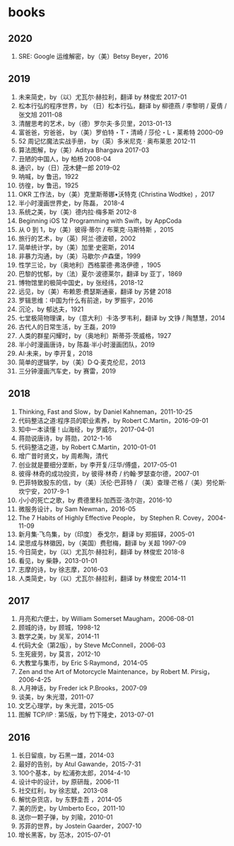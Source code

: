 # books

## 2020

1. SRE: Google 运维解密，by（美）Betsy Beyer，2016

## 2019

1. 未来简史，by（以）尤瓦尔·赫拉利，翻译 by 林俊宏 2017-01
1. 松本行弘的程序世界，by （日）松本行弘，翻译 by 柳德燕 / 李黎明 / 夏倩 / 张文旭 2011-08
1. 清醒思考的艺术，by（德）罗尔夫·多贝里，2013-01-13
1. 富爸爸，穷爸爸， by（美）罗伯特・T・清崎 / 莎伦・L・莱希特 2000-09
1. 52 周记忆魔法实战手册， by（英）多米尼克 · 奥布莱恩 2012-11
1. 算法图解，by（美）Aditya Bhargava  2017-03
1. 丑陋的中国人，by 柏杨  2008-04
1. 通识，by（日）茂木健一郎 2019-02
1. 呐喊，by 鲁迅，1922
1. 彷徨，by 鲁迅，1925
1. OKR 工作法，by（美）克里斯蒂娜•沃特克 (Christina Wodtke) ，2017
1. 半小时漫画世界史，by 陈磊， 2018-4
1. 系统之美，by（美）德内拉·梅多斯 2012-8
1. Beginning iOS 12 Programming with Swift，by AppCoda
1. 从 0 到 1，by（美）彼得·蒂尔 / 布莱克·马斯特斯 ，2015
1. 旅行的艺术，by（英）阿兰·德波顿，2002
1. 简单统计学，by（美）加里·史密斯，2014
1. 非暴力沟通，by（美）马歇尔·卢森堡，1999
1. 性学三论，by（奥地利）西格蒙德·弗洛伊德 ，1905
1. 巴黎的忧郁，by（法）夏尔·波德莱尔，翻译 by 亚丁，1869
1. 博物馆里的极简中国史，by 张经纬，2018-12
1. 远见，by（美）布赖恩·费瑟斯通豪，翻译 by 苏健 2018
1. 罗辑思维：中国为什么有前途，by 罗振宇，2016
1. 沉沦，by 郁达夫，1921
1. 七堂极简物理课，by（意大利）卡洛·罗韦利，翻译 by 文铮 / 陶慧慧，2014
1. 古代人的日常生活，by 王磊，2019
1. 人类的群星闪耀时，by（奥地利）斯蒂芬·茨威格，1927
1. 半小时漫画唐诗，by 陈磊·半小时漫画团队，2019
1. AI·未来，by 李开复，2018
1. 简单的逻辑学，by（美）D·Q·麦克伦尼，2013
1. 三分钟漫画汽车史，by 赛雷，2019

## 2018

1. Thinking, Fast and Slow，by Daniel Kahneman，2011-10-25
1. 代码整洁之道:程序员的职业素养，by Robert C.Martin，2016-09-01
1. 知中一本读懂！山海经，by 罗威尔，2017-04-01
1. 蒋勋说唐诗，by 蒋勋，2012-1-16
1. 代码整洁之道，by Robert C.Martin，2010-01-01
1. 增广昔时贤文，by 周希陶，清代
1. 创业就是要细分垄断，by 李开复/汪华/傅盛，2017-05-01 
1. 彼得·林奇的成功投资，by 彼得·林奇 / 约翰·罗瑟查尔德，2007-01
1. 巴菲特致股东的信，by（美）沃伦·巴菲特 / （美）查理·芒格 /（美）劳伦斯·坎宁安，2017-9-1
1. 小小的死亡之歌，by 费德里科·加西亚·洛尔迦，2016-10
1. 微服务设计，by Sam Newman，2016-05
1. The 7 Habits of Highly Effective People， by Stephen R. Covey，2004-11-09
1. 新月集·飞鸟集，by（印度） 泰戈尔，翻译 by 郑振铎，2005-01
1. 梁思成与林徽因，by（美国）费慰梅，翻译 by 关超 1997-09
1. 今日简史，by（以）尤瓦尔·赫拉利，翻译 by 林俊宏 2018-8
1. 看见，by 柴静，2013-01-01
1. 志摩的诗，by 徐志摩，2016-03
1. 人类简史，by（以）尤瓦尔·赫拉利，翻译 by 林俊宏 2014-11



## 2017

1. 月亮和六便士，by William Somerset Maugham，2006-08-01
1. 顾城的诗，by 顾城，1998-12
1. 数学之美，by 吴军，2014-11
1. 代码大全（第2版），by Steve McConnell，2006-03
1. 生死疲劳，by 莫言，2012-10
1. 大教堂与集市，by Eric S·Raymond，2014-05
1. Zen and the Art of Motorcycle Maintenance，by Robert M. Pirsig，2006-4-25
1. 人月神话，by Freder ick P.Brooks，2007-09
1. 谈美，by 朱光潜，2011-07
1. 文艺心理学，by 朱光潜，2015-05
1. 图解 TCP/IP : 第5版，by 竹下隆史，2013-07-01


## 2016

1. 长日留痕，by 石黑一雄，2014-03
1. 最好的告别，by Atul Gawande，2015-7-31
1. 100个基本，by 松浦弥太郎，2014-4-10
1. 设计中的设计，by 原研哉，2006-11
1. 社交红利，by 徐志斌，2013-08
1. 解忧杂货店，by 东野圭吾 ，2014-05
1. 美的历史，by Umberto Eco，2011-10
1. 送你一颗子弹，by 刘瑜，2010-01
1. 苏菲的世界，by Jostein Gaarder，2007-10
1. 增长黑客，by 范冰，2015-07-01
